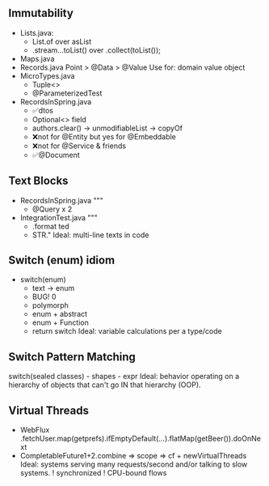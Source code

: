 ## Immutability
- Lists.java: 
  - List.of over asList
  - .stream...toList() over .collect(toList());
- Maps.java
- Records.java
    Point > @Data > @Value
    Use for: domain value object
- MicroTypes.java
    - Tuple<>
    - @ParameterizedTest
- RecordsInSpring.java
    - ✅dtos 
    - Optional<> field
    - authors.clear() -> unmodifiableList -> copyOf
    - ❌not for @Entity but yes for @Embeddable
    - ❌not for @Service & friends 
    - ✅@Document

## Text Blocks
- RecordsInSpring.java """ 
    - @Query x 2
- IntegrationTest.java """   
    - .format ted
    - STR."
    Ideal: multi-line texts in code

## Switch (enum) idiom
- switch(enum)
    - text -> enum
    - BUG! 0
    - polymorph
    - enum + abstract
    - enum + Function
    - return switch
    Ideal: variable calculations per a type/code

## Switch Pattern Matching
switch(sealed classes)
    - shapes
    - expr
    Ideal: behavior operating on a hierarchy of objects that can't go IN that hierarchy (OOP).

## Virtual Threads
- WebFlux .fetchUser.map(getprefs).ifEmptyDefault(...).flatMap(getBeer()).doOnNext
- CompletableFuture1+2.combine => scope => cf + newVirtualThreads
Ideal: systems serving many requests/second and/or talking to slow systems.
! synchronized
! CPU-bound flows